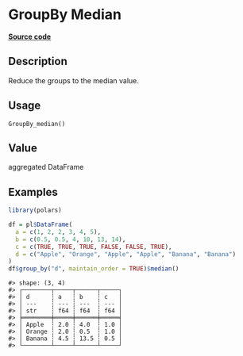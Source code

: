 

# GroupBy Median

[**Source code**](https://github.com/pola-rs/r-polars/tree/mkdocs-matrial-search-preview/R/group_by.R#L196)

## Description

Reduce the groups to the median value.

## Usage

<pre><code class='language-R'>GroupBy_median()
</code></pre>

## Value

aggregated DataFrame

## Examples

``` r
library(polars)

df = pl$DataFrame(
  a = c(1, 2, 2, 3, 4, 5),
  b = c(0.5, 0.5, 4, 10, 13, 14),
  c = c(TRUE, TRUE, TRUE, FALSE, FALSE, TRUE),
  d = c("Apple", "Orange", "Apple", "Apple", "Banana", "Banana")
)
df$group_by("d", maintain_order = TRUE)$median()
```

    #> shape: (3, 4)
    #> ┌────────┬─────┬──────┬─────┐
    #> │ d      ┆ a   ┆ b    ┆ c   │
    #> │ ---    ┆ --- ┆ ---  ┆ --- │
    #> │ str    ┆ f64 ┆ f64  ┆ f64 │
    #> ╞════════╪═════╪══════╪═════╡
    #> │ Apple  ┆ 2.0 ┆ 4.0  ┆ 1.0 │
    #> │ Orange ┆ 2.0 ┆ 0.5  ┆ 1.0 │
    #> │ Banana ┆ 4.5 ┆ 13.5 ┆ 0.5 │
    #> └────────┴─────┴──────┴─────┘
